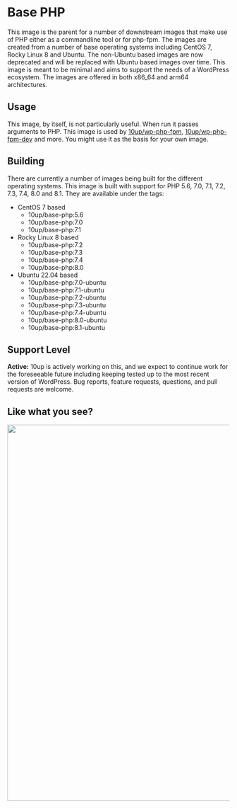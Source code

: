 # Base PHP

This image is the parent for a number of downstream images that make use of PHP either as a commandline tool or for php-fpm. The images are created from a number of base operating systems including CentOS 7, Rocky Linux 8 and Ubuntu. The non-Ubuntu based images are now deprecated and will be replaced with Ubuntu based images over time. This image is meant to be minimal and aims to support the needs of a WordPress ecosystem. The images are offered in both x86_64 and arm64 architectures.

## Usage

This image, by itself, is not particularly useful. When run it passes arguments to PHP. This image is used by [10up/wp-php-fpm](https://github.com/10up/wp-php-fpm), [10up/wp-php-fpm-dev](https://github.com/10up/wp-php-fpm-dev) and more. You might use it as the basis for your own image.

## Building

There are currently a number of images being built for the different operating systems. This image is built with support for PHP 5.6, 7.0, 7.1, 7.2, 7.3, 7.4, 8.0 and 8.1. They are available under the tags:

* CentOS 7 based
  * 10up/base-php:5.6
  * 10up/base-php:7.0
  * 10up/base-php:7.1
* Rocky Linux 8 based
  * 10up/base-php:7.2
  * 10up/base-php:7.3
  * 10up/base-php:7.4
  * 10up/base-php:8.0
* Ubuntu 22.04 based
  * 10up/base-php:7.0-ubuntu
  * 10up/base-php:7.1-ubuntu
  * 10up/base-php:7.2-ubuntu
  * 10up/base-php:7.3-ubuntu
  * 10up/base-php:7.4-ubuntu
  * 10up/base-php:8.0-ubuntu
  * 10up/base-php:8.1-ubuntu

## Support Level

**Active:** 10up is actively working on this, and we expect to continue work for the foreseeable future including keeping tested up to the most recent version of WordPress.  Bug reports, feature requests, questions, and pull requests are welcome.

## Like what you see?

<p align="center">
<a href="http://10up.com/contact/"><img src="https://10up.com/uploads/2016/10/10up-Github-Banner.png" width="850"></a>
</p>
